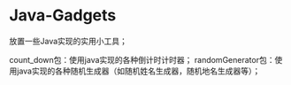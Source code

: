 # Java-Gadgets
放置一些Java实现的实用小工具；

count_down包：使用java实现的各种倒计时计时器；
randomGenerator包：使用java实现的各种随机生成器（如随机姓名生成器，随机地名生成器等）；
